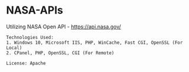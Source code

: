 # NASA-APIs
Utilizing NASA Open API - https://api.nasa.gov/

```
Technologies Used:
1. Windows 10, Microsoft IIS, PHP, WinCache, Fast CGI, OpenSSL (For Local)
2. CPanel, PHP, OpenSSL, CGI (For Remote)
```

```
License: Apache
```
